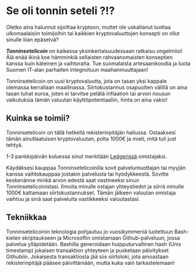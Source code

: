 # Se oli tonnin seteli ?!?

Oletko aina halunnut sijoittaa kryptoon, muttet ole uskaltanut luottaa 
ulkomaalaisiin toimijoihin tai kaikkien kryptovaluuttojen konsepti on ollut sinulle liian epäselvä?

***Tonninsetelicoin*** on kaikessa yksinkertaisuudessaan ratkaisu ongelmiisi! 
Älä enää ikinä koe hämminkiä sellaisten rahvaanomaisten konseptien kanssa kuin käteinen ja vaihtoraha.
Tue suomalaista artesaanikoodia ja luota Suomen IT-alan parhaiten integroituun maahanmuuttajaan! 

Tonninsetelicoin on uusi kryptovaluutta, jota on tasan yksi kappale olemassa kerrallaan maailmassa. 
Siirtokustannus osapuolten välillä on aina tasan tuhat euroa, joten ei tarvitse pelätä inflaation tai arvon nousun
vaikutuksia tämän valuutan käyttöpotentiaaliin, hinta on aina vakio!

## Kuinka se toimii?

Tonninsetelicoin on tällä hetkellä rekisterinpitäjän hallussa. Ostaaksesi tämän ainutlaatuisen kryptovaluutan, polta 1000€ ja mieti, mitä tuli just tehtyä.

1-3 pankkipäivän kuluessa sinut merkitään [Ledgerissä](https://github.com/httpsterio/tonninsetelicoin/blob/master/ledger.md)
omistajaksi.

Käydäksesi kauppaa Tonninsetelicoinilla sovit palveluntuottajan tai myyjän kanssa vaihtokauppaa jostakin palvelusta tai hyödykkeestä. 
Sovitte keskenänne minkä arvon edestä saat vastineeksi sinun Tonninsetelicoinistasi. Ilmoita minulle ostajan yhteystiedot ja siirrä minulle
1000€ kattamaan siirtokustannukset. Tämän jälkeen valuutan omistaja vaihtuu ja sinä saat palveluita vastikkeeksi valuutastasi.

## Tekniikkaa

Tonninsetelicoinin teknologia pohjautuu jo vuosikymmeniä luotettuun Bash-kielen skriptaukseen ja Microsoftin omistamaan Github-palveluun, jossa palvelua ylläpidetään.
Bashilla generoidaan huipputurvallinen hash (Unix timestamp) jokaisen transaktion yhteyteen ja pusketaan päivitykset Githubiin. Jokaisesta transaktiosta
jää siis siirtoloki, jota ainoastaan rekisterinpitäjä pääsee päivittämään, mutta kuka vain tarkastelemaan!
